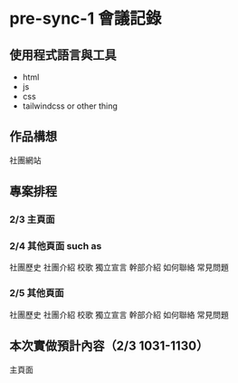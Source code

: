 # pre-sync-1 會議記錄

## 使用程式語言與工具

- html 
- js
- css
- tailwindcss or other thing
## 作品構想
社團網站

## 專案排程

### 2/3 主頁面
### 2/4 其他頁面 such as
社團歷史
社團介紹
校歌
獨立宣言
幹部介紹
如何聯絡
常見問題
### 2/5 其他頁面
社團歷史
社團介紹
校歌
獨立宣言
幹部介紹
如何聯絡
常見問題

## 本次實做預計內容（2/3 1031-1130）
主頁面



